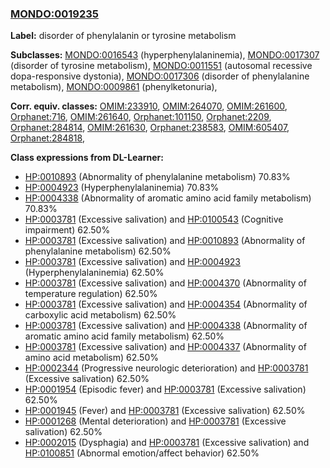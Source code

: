 
### [MONDO:0019235](http://purl.obolibrary.org/obo/MONDO_0019235)
**Label:** disorder of phenylalanin or tyrosine metabolism

**Subclasses:** [MONDO:0016543](http://purl.obolibrary.org/obo/MONDO_0016543) (hyperphenylalaninemia), [MONDO:0017307](http://purl.obolibrary.org/obo/MONDO_0017307) (disorder of tyrosine metabolism), [MONDO:0011551](http://purl.obolibrary.org/obo/MONDO_0011551) (autosomal recessive dopa-responsive dystonia), [MONDO:0017306](http://purl.obolibrary.org/obo/MONDO_0017306) (disorder of phenylalanine metabolism), [MONDO:0009861](http://purl.obolibrary.org/obo/MONDO_0009861) (phenylketonuria), 

**Corr. equiv. classes:** [OMIM:233910](http://purl.obolibrary.org/obo/OMIM_233910), [OMIM:264070](http://purl.obolibrary.org/obo/OMIM_264070), [OMIM:261600](http://purl.obolibrary.org/obo/OMIM_261600), [Orphanet:716](http://www.orpha.net/ORDO/Orphanet_716), [OMIM:261640](http://purl.obolibrary.org/obo/OMIM_261640), [Orphanet:101150](http://www.orpha.net/ORDO/Orphanet_101150), [Orphanet:2209](http://www.orpha.net/ORDO/Orphanet_2209), [Orphanet:284814](http://www.orpha.net/ORDO/Orphanet_284814), [OMIM:261630](http://purl.obolibrary.org/obo/OMIM_261630), [Orphanet:238583](http://www.orpha.net/ORDO/Orphanet_238583), [OMIM:605407](http://purl.obolibrary.org/obo/OMIM_605407), [Orphanet:284818](http://www.orpha.net/ORDO/Orphanet_284818), 

**Class expressions from DL-Learner:**

- [HP:0010893](http://purl.obolibrary.org/obo/HP_0010893) (Abnormality of phenylalanine metabolism) 70.83%
- [HP:0004923](http://purl.obolibrary.org/obo/HP_0004923) (Hyperphenylalaninemia) 70.83%
- [HP:0004338](http://purl.obolibrary.org/obo/HP_0004338) (Abnormality of aromatic amino acid family metabolism) 70.83%
- [HP:0003781](http://purl.obolibrary.org/obo/HP_0003781) (Excessive salivation) and [HP:0100543](http://purl.obolibrary.org/obo/HP_0100543) (Cognitive impairment) 62.50%
- [HP:0003781](http://purl.obolibrary.org/obo/HP_0003781) (Excessive salivation) and [HP:0010893](http://purl.obolibrary.org/obo/HP_0010893) (Abnormality of phenylalanine metabolism) 62.50%
- [HP:0003781](http://purl.obolibrary.org/obo/HP_0003781) (Excessive salivation) and [HP:0004923](http://purl.obolibrary.org/obo/HP_0004923) (Hyperphenylalaninemia) 62.50%
- [HP:0003781](http://purl.obolibrary.org/obo/HP_0003781) (Excessive salivation) and [HP:0004370](http://purl.obolibrary.org/obo/HP_0004370) (Abnormality of temperature regulation) 62.50%
- [HP:0003781](http://purl.obolibrary.org/obo/HP_0003781) (Excessive salivation) and [HP:0004354](http://purl.obolibrary.org/obo/HP_0004354) (Abnormality of carboxylic acid metabolism) 62.50%
- [HP:0003781](http://purl.obolibrary.org/obo/HP_0003781) (Excessive salivation) and [HP:0004338](http://purl.obolibrary.org/obo/HP_0004338) (Abnormality of aromatic amino acid family metabolism) 62.50%
- [HP:0003781](http://purl.obolibrary.org/obo/HP_0003781) (Excessive salivation) and [HP:0004337](http://purl.obolibrary.org/obo/HP_0004337) (Abnormality of amino acid metabolism) 62.50%
- [HP:0002344](http://purl.obolibrary.org/obo/HP_0002344) (Progressive neurologic deterioration) and [HP:0003781](http://purl.obolibrary.org/obo/HP_0003781) (Excessive salivation) 62.50%
- [HP:0001954](http://purl.obolibrary.org/obo/HP_0001954) (Episodic fever) and [HP:0003781](http://purl.obolibrary.org/obo/HP_0003781) (Excessive salivation) 62.50%
- [HP:0001945](http://purl.obolibrary.org/obo/HP_0001945) (Fever) and [HP:0003781](http://purl.obolibrary.org/obo/HP_0003781) (Excessive salivation) 62.50%
- [HP:0001268](http://purl.obolibrary.org/obo/HP_0001268) (Mental deterioration) and [HP:0003781](http://purl.obolibrary.org/obo/HP_0003781) (Excessive salivation) 62.50%
- [HP:0002015](http://purl.obolibrary.org/obo/HP_0002015) (Dysphagia) and [HP:0003781](http://purl.obolibrary.org/obo/HP_0003781) (Excessive salivation) and [HP:0100851](http://purl.obolibrary.org/obo/HP_0100851) (Abnormal emotion/affect behavior) 62.50%



